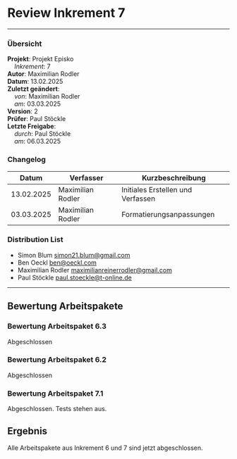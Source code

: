 # Review Inkrement 7

---

### Übersicht

**Projekt**: Projekt Episko \
&nbsp;&nbsp;&nbsp;&nbsp;_Inkrement_: 7 \
**Autor**: Maximilian Rodler \
**Datum**: 13.02.2025 \
**Zuletzt geändert**: \
&nbsp;&nbsp;&nbsp;&nbsp;_von_: Maximilian Rodler \
&nbsp;&nbsp;&nbsp;&nbsp;_am_: 03.03.2025 \
**Version**: 2 \
**Prüfer**: Paul Stöckle \
**Letzte Freigabe**: \
&nbsp;&nbsp;&nbsp;&nbsp;_durch_: Paul Stöckle \
&nbsp;&nbsp;&nbsp;&nbsp;_am_: 06.03.2025

### Changelog

| Datum      | Verfasser         | Kurzbeschreibung                  |
|------------|-------------------|-----------------------------------|
| 13.02.2025 | Maximilian Rodler | Initiales Erstellen und Verfassen |
| 03.03.2025 | Maximilian Rodler | Formatierungsanpassungen          |

### Distribution List

- Simon Blum <simon21.blum@gmail.com>
- Ben Oeckl <ben@oeckl.com>
- Maximilian Rodler <maximilianreinerrodler@gmail.com>
- Paul Stöckle <paul.stoeckle@t-online.de>

---

## Bewertung Arbeitspakete

### Bewertung Arbeitspaket 6.3

Abgeschlossen

### Bewertung Arbeitspaket 6.2

Abgeschlossen

### Bewertung Arbeitspaket 7.1

Abgeschlossen. Tests stehen aus.

## Ergebnis

Alle Arbeitspakete aus Inkrement 6 und 7 sind jetzt abgeschlossen.
